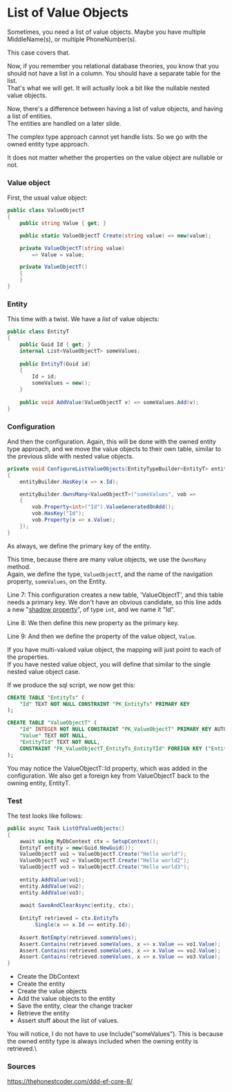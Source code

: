 # List of Value Objects

Sometimes, you need a list of value objects. Maybe you have multiple MiddleName(s), or multiple PhoneNumber(s).

This case covers that.

Now, if you remember you relational database theories, you know that you should not have a list in a column. You should have a separate table for the list.\
That's what we will get. It will actually look a bit like the nullable nested value objects.

Now, there's a difference between having a list of value objects, and having a list of entities.\
The entities are handled on a later slide.

The complex type approach cannot yet handle lists. So we go with the owned entity type approach.

It does not matter whether the properties on the value object are nullable or not.

### Value object
First, the usual value object:

```csharp
public class ValueObjectT
{
    public string Value { get; }

    public static ValueObjectT Create(string value) => new(value);

    private ValueObjectT(string value)
        => Value = value;

    private ValueObjectT()
    {
    }
}
```

### Entity
This time with a twist. We have a _list_ of value objects:

```csharp
public class EntityT
{
    public Guid Id { get; }
    internal List<ValueObjectT> someValues;
    
    public EntityT(Guid id)
    {
        Id = id;
        someValues = new();
    }
    
    public void AddValue(ValueObjectT v) => someValues.Add(v);
}
```

### Configuration
And then the configuration. Again, this will be done with the owned entity type approach, and we move the value objects to their own table, similar to the previous slide with nested value objects.

```csharp
private void ConfigureListValueObjects(EntityTypeBuilder<EntityT> entityBuilder)
{
    entityBuilder.HasKey(x => x.Id);

    entityBuilder.OwnsMany<ValueObjectT>("someValues", vob =>
    {
        vob.Property<int>("Id").ValueGeneratedOnAdd();
        vob.HasKey("Id");
        vob.Property(x => x.Value);
    });
}
```
As always, we define the primary key of the entity.

This time, because there are many value objects, we use the `OwnsMany` method.\
Again, we define the type, `ValueObjectT`, and the name of the navigation property, `someValues`, on the Entity.

Line 7: This configuration creates a new table, 'ValueObjectT', and this table needs a primary key.
We don't have an obvious candidate, so this line adds a new "[shadow property](https://learn.microsoft.com/en-us/ef/core/modeling/shadow-properties)", of type `int`, and we name it "Id".

Line 8: We then define this new property as the primary key.

Line 9: And then we define the property of the value object, `Value`.

If you have multi-valued value object, the mapping will just point to each of the properties.\
If you have nested value object, you will define that similar to the single nested value object case.

If we produce the sql script, we now get this:

```sql
CREATE TABLE "EntityTs" (
    "Id" TEXT NOT NULL CONSTRAINT "PK_EntityTs" PRIMARY KEY
);

CREATE TABLE "ValueObjectT" (
    "Id" INTEGER NOT NULL CONSTRAINT "PK_ValueObjectT" PRIMARY KEY AUTOINCREMENT,
    "Value" TEXT NOT NULL,
    "EntityTId" TEXT NOT NULL,
    CONSTRAINT "FK_ValueObjectT_EntityTs_EntityTId" FOREIGN KEY ("EntityTId") REFERENCES "EntityTs" ("Id") ON DELETE CASCADE
);
```

You may notice the ValueObjectT::Id property, which was added in the configuration. We also get a foreign key from ValueObjectT back to the owning entity, EntityT.

### Test
The test looks like follows:

```csharp
public async Task ListOfValueObjects()
{
    await using MyDbContext ctx = SetupContext();
    EntityT entity = new(Guid.NewGuid());
    ValueObjectT vo1 = ValueObjectT.Create("Hello world");
    ValueObjectT vo2 = ValueObjectT.Create("Hello world2");
    ValueObjectT vo3 = ValueObjectT.Create("Hello world3");
    
    entity.AddValue(vo1);
    entity.AddValue(vo2);
    entity.AddValue(vo3);
    
    await SaveAndClearAsync(entity, ctx);
    
    EntityT retrieved = ctx.EntityTs
        .Single(x => x.Id == entity.Id);
    
    Assert.NotEmpty(retrieved.someValues);
    Assert.Contains(retrieved.someValues, x => x.Value == vo1.Value);
    Assert.Contains(retrieved.someValues, x => x.Value == vo2.Value);
    Assert.Contains(retrieved.someValues, x => x.Value == vo3.Value);
}
```
* Create the DbContext
* Create the entity
* Create the value objects
* Add the value objects to the entity
* Save the entity, clear the change tracker
* Retrieve the entity
* Assert stuff about the list of values.

You will notice, I do not have to use Include("someValues"). This is because the owned entity type is always included when the owning entity is retrieved.\

### Sources
https://thehonestcoder.com/ddd-ef-core-8/